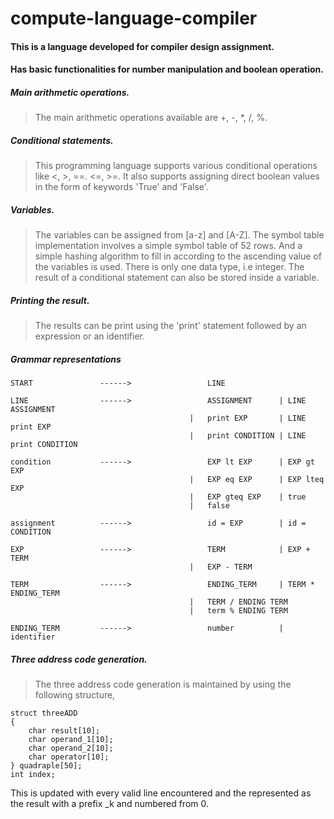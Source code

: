 # compute-language-compiler

#### This is a language developed for compiler design assignment.

#### Has basic functionalities for number manipulation and boolean operation.

##### Main arithmetic operations.
> The main arithmetic operations available are +, -, *, /, %. 


##### Conditional statements.
> This programming language supports various conditional operations like <, >, ==. <=, >=.
It also supports assigning direct boolean values in the form of keywords 'True' and 'False'.

##### Variables.
> The variables can be assigned from [a-z] and [A-Z]. The symbol table implementation involves
a simple symbol table of 52 rows. And a simple hashing algorithm to fill in according to the 
ascending value of the variables is used. There is only one data type, i.e integer.
The result of a conditional statement can also be stored inside a variable.

##### Printing the result.
> The results can be print using the 'print' statement followed by an expression or an identifier.

##### Grammar representations

```
START				------>					LINE

LINE				------>					ASSIGNMENT 		| LINE ASSIGNMENT
										|	print EXP  		| LINE print EXP
										|	print CONDITION | LINE print CONDITION

condition 			------>					EXP lt EXP 		| EXP gt EXP
										|	EXP eq EXP 		| EXP lteq EXP
										| 	EXP gteq EXP 	| true
										| 	false

assignment 			------>					id = EXP 		| id = CONDITION

EXP 				------>					TERM 			| EXP + TERM          		
										| 	EXP - TERM

TERM				------>				 	ENDING_TERM 	| TERM * ENDING_TERM
										| 	TERM / ENDING TERM
										|	term % ENDING TERM

ENDING_TERM			------>					number 			| identifier

```

##### Three address code generation.
> The three address code generation is maintained by using the following structure,
```
struct threeADD
{
	char result[10];
	char operand_1[10];
	char operand_2[10];
	char operator[10];
} quadraple[50];
int index;
```
This is updated with every valid line encountered and the represented as the result with a prefix _k and numbered from 0.

